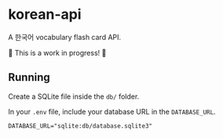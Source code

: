 # korean-api

A 한국어 vocabulary flash card API.

🚧 This is a work in progress! 🚧

## Running

Create a SQLite file inside the `db/` folder.

In your `.env` file, include your database URL in the `DATABASE_URL`.

`
DATABASE_URL="sqlite:db/database.sqlite3"
`
